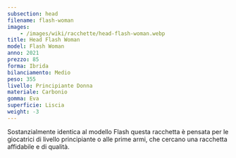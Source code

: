 ```yaml
---
subsection: head
filename: flash-woman
images:
    - /images/wiki/racchette/head-flash-woman.webp
title: Head Flash Woman
model: Flash Woman
anno: 2021
prezzo: 85
forma: Ibrida
bilanciamento: Medio
peso: 355
livello: Principiante Donna
materiale: Carbonio
gomma: Eva
superficie: Liscia
weight: -3
---
```

Sostanzialmente identica al modello Flash questa racchetta è pensata per le giocatrici di livello principiante o alle prime armi, che cercano una racchetta affidabile e di qualità.